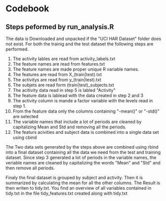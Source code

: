 # Codebook

## Steps peformed by run_analysis.R

The data is Downloaded and unpacked if the "UCI HAR Dataset" folder does not exist.
For both the trainig and the test dataset the following steps are performed.

1. The activity lables are read from activity_labels.txt
2. The feature names are read from features.txt
3.  The feature names are made proper unique R variable names.
4. The features are read from X_(train|test).txt
5. The activitys are read from y_(train|test).txt
6. The subjets are read form (train|test)_subjects.txt
7. The acitivity data read in step 5 is labled "Activity"
8. The feature data is lablead with the data created in step 2 and 3
9. The activity column is mande a factor variable with the levels read in step 1.
10. From the feature data only the columns containing "-mean()" or "-std()" are selected
11. The variable names that include a lot of periods are cleaned by capitalizing Mean and Std and removing all the periods.
12. The featurs acivities and subject data is combined into a single data set using cbind

The Two data sets generated by the steps above are combined using rbind into a final dataset containing all the data we need from the test and training dataset.
Since step 3 generated a lot of periods in the variable names, the veriable names are cleaned by capitalizing the words "Mean" and "Std" and then remove all periods.

Finaly the final dataset is grouped by subject and activity. Then it is summarized by calculating the mean for all the other columns.
The Result is then writen to tidy.txt.
You find an overview of all variables contained in tidy.txt in the file tidy_features.txt created along with tidy.txt


